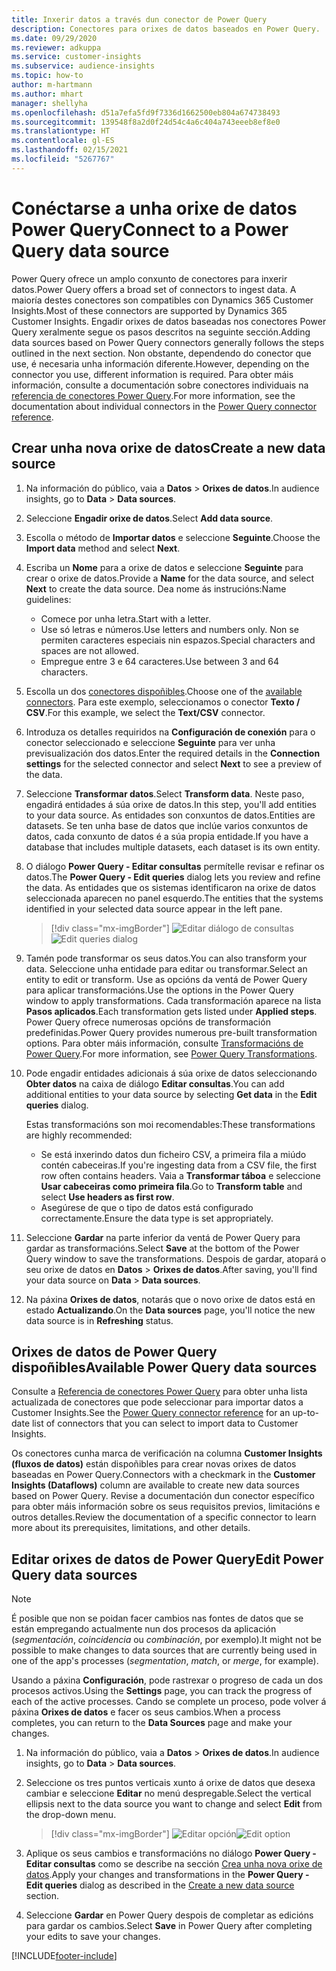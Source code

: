 ```yaml
---
title: Inxerir datos a través dun conector de Power Query
description: Conectores para orixes de datos baseados en Power Query.
ms.date: 09/29/2020
ms.reviewer: adkuppa
ms.service: customer-insights
ms.subservice: audience-insights
ms.topic: how-to
author: m-hartmann
ms.author: mhart
manager: shellyha
ms.openlocfilehash: d51a7efa5fd9f7336d1662500eb804a674738493
ms.sourcegitcommit: 139548f8a2d0f24d54c4a6c404a743eeeb8ef8e0
ms.translationtype: HT
ms.contentlocale: gl-ES
ms.lasthandoff: 02/15/2021
ms.locfileid: "5267767"
---
```

# <a name="connect-to-a-power-query-data-source"></a><span data-ttu-id="b1467-103">Conéctarse a unha orixe de datos Power Query</span><span class="sxs-lookup"><span data-stu-id="b1467-103">Connect to a Power Query data source</span></span>

<span data-ttu-id="b1467-104">Power Query ofrece un amplo conxunto de conectores para inxerir datos.</span><span class="sxs-lookup"><span data-stu-id="b1467-104">Power Query offers a broad set of connectors to ingest data.</span></span> <span data-ttu-id="b1467-105">A maioría destes conectores son compatibles con Dynamics 365 Customer Insights.</span><span class="sxs-lookup"><span data-stu-id="b1467-105">Most of these connectors are supported by Dynamics 365 Customer Insights.</span></span> <span data-ttu-id="b1467-106">Engadir orixes de datos baseadas nos conectores Power Query xeralmente segue os pasos descritos na seguinte sección.</span><span class="sxs-lookup"><span data-stu-id="b1467-106">Adding data sources based on Power Query connectors generally follows the steps outlined in the next section.</span></span> <span data-ttu-id="b1467-107">Non obstante, dependendo do conector que use, é necesaria unha información diferente.</span><span class="sxs-lookup"><span data-stu-id="b1467-107">However, depending on the connector you use, different information is required.</span></span> <span data-ttu-id="b1467-108">Para obter máis información, consulte a documentación sobre conectores individuais na [referencia de conectores Power Query](https://docs.microsoft.com/power-query/connectors/).</span><span class="sxs-lookup"><span data-stu-id="b1467-108">For more information, see the documentation about individual connectors in the [Power Query connector reference](https://docs.microsoft.com/power-query/connectors/).</span></span>

## <a name="create-a-new-data-source"></a><span data-ttu-id="b1467-109">Crear unha nova orixe de datos</span><span class="sxs-lookup"><span data-stu-id="b1467-109">Create a new data source</span></span>

1. <span data-ttu-id="b1467-110">Na información do público, vaia a **Datos** > **Orixes de datos**.</span><span class="sxs-lookup"><span data-stu-id="b1467-110">In audience insights, go to **Data** > **Data sources**.</span></span>

1. <span data-ttu-id="b1467-111">Seleccione **Engadir orixe de datos**.</span><span class="sxs-lookup"><span data-stu-id="b1467-111">Select **Add data source**.</span></span>

1. <span data-ttu-id="b1467-112">Escolla o método de **Importar datos** e seleccione **Seguinte**.</span><span class="sxs-lookup"><span data-stu-id="b1467-112">Choose the **Import data** method and select **Next**.</span></span>

1. <span data-ttu-id="b1467-113">Escriba un **Nome** para a orixe de datos e seleccione **Seguinte** para crear o orixe de datos.</span><span class="sxs-lookup"><span data-stu-id="b1467-113">Provide a **Name** for the data source, and select **Next** to create the data source.</span></span> <span data-ttu-id="b1467-114">Dea nome ás instrucións:</span><span class="sxs-lookup"><span data-stu-id="b1467-114">Name guidelines:</span></span> 
   - <span data-ttu-id="b1467-115">Comece por unha letra.</span><span class="sxs-lookup"><span data-stu-id="b1467-115">Start with a letter.</span></span>
   - <span data-ttu-id="b1467-116">Use só letras e números.</span><span class="sxs-lookup"><span data-stu-id="b1467-116">Use letters and numbers only.</span></span> <span data-ttu-id="b1467-117">Non se permiten caracteres especiais nin espazos.</span><span class="sxs-lookup"><span data-stu-id="b1467-117">Special characters and spaces are not allowed.</span></span>
   - <span data-ttu-id="b1467-118">Empregue entre 3 e 64 caracteres.</span><span class="sxs-lookup"><span data-stu-id="b1467-118">Use between 3 and 64 characters.</span></span>

1. <span data-ttu-id="b1467-119">Escolla un dos [conectores dispoñibles](#available-power-query-data-sources).</span><span class="sxs-lookup"><span data-stu-id="b1467-119">Choose one of the [available connectors](#available-power-query-data-sources).</span></span> <span data-ttu-id="b1467-120">Para este exemplo, seleccionamos o conector **Texto / CSV**.</span><span class="sxs-lookup"><span data-stu-id="b1467-120">For this example, we select the **Text/CSV** connector.</span></span>

1. <span data-ttu-id="b1467-121">Introduza os detalles requiridos na **Configuración de conexión** para o conector seleccionado e seleccione **Seguinte** para ver unha previsualización dos datos.</span><span class="sxs-lookup"><span data-stu-id="b1467-121">Enter the required details in the **Connection settings** for the selected connector and select **Next** to see a preview of the data.</span></span>

1. <span data-ttu-id="b1467-122">Seleccione **Transformar datos**.</span><span class="sxs-lookup"><span data-stu-id="b1467-122">Select **Transform data**.</span></span> <span data-ttu-id="b1467-123">Neste paso, engadirá entidades á súa orixe de datos.</span><span class="sxs-lookup"><span data-stu-id="b1467-123">In this step, you'll add entities to your data source.</span></span> <span data-ttu-id="b1467-124">As entidades son conxuntos de datos.</span><span class="sxs-lookup"><span data-stu-id="b1467-124">Entities are datasets.</span></span> <span data-ttu-id="b1467-125">Se ten unha base de datos que inclúe varios conxuntos de datos, cada conxunto de datos é a súa propia entidade.</span><span class="sxs-lookup"><span data-stu-id="b1467-125">If you have a database that includes multiple datasets, each dataset is its own entity.</span></span>

1. <span data-ttu-id="b1467-126">O diálogo **Power Query - Editar consultas** permítelle revisar e refinar os datos.</span><span class="sxs-lookup"><span data-stu-id="b1467-126">The **Power Query - Edit queries** dialog lets you review and refine the data.</span></span> <span data-ttu-id="b1467-127">As entidades que os sistemas identificaron na orixe de datos seleccionada aparecen no panel esquerdo.</span><span class="sxs-lookup"><span data-stu-id="b1467-127">The entities that the systems identified in your selected data source appear in the left pane.</span></span>

   > [!div class="mx-imgBorder"]
   > <span data-ttu-id="b1467-128">![Editar diálogo de consultas](media/data-manager-configure-edit-queries.png "Editar diálogo de consultas")</span><span class="sxs-lookup"><span data-stu-id="b1467-128">![Edit queries dialog](media/data-manager-configure-edit-queries.png "Edit queries dialog")</span></span>

1. <span data-ttu-id="b1467-129">Tamén pode transformar os seus datos.</span><span class="sxs-lookup"><span data-stu-id="b1467-129">You can also transform your data.</span></span> <span data-ttu-id="b1467-130">Seleccione unha entidade para editar ou transformar.</span><span class="sxs-lookup"><span data-stu-id="b1467-130">Select an entity to edit or transform.</span></span> <span data-ttu-id="b1467-131">Use as opcións da ventá de Power Query para aplicar transformacións.</span><span class="sxs-lookup"><span data-stu-id="b1467-131">Use the options in the Power Query window to apply transformations.</span></span> <span data-ttu-id="b1467-132">Cada transformación aparece na lista **Pasos aplicados**.</span><span class="sxs-lookup"><span data-stu-id="b1467-132">Each transformation gets listed under **Applied steps**.</span></span> <span data-ttu-id="b1467-133">Power Query ofrece numerosas opcións de transformación predefinidas.</span><span class="sxs-lookup"><span data-stu-id="b1467-133">Power Query provides numerous pre-built transformation options.</span></span> <span data-ttu-id="b1467-134">Para obter máis información, consulte [Transformacións de Power Query](https://docs.microsoft.com/power-query/power-query-what-is-power-query#transformations).</span><span class="sxs-lookup"><span data-stu-id="b1467-134">For more information, see [Power Query Transformations](https://docs.microsoft.com/power-query/power-query-what-is-power-query#transformations).</span></span>

1. <span data-ttu-id="b1467-135">Pode engadir entidades adicionais á súa orixe de datos seleccionando **Obter datos** na caixa de diálogo **Editar consultas**.</span><span class="sxs-lookup"><span data-stu-id="b1467-135">You can add additional entities to your data source by selecting **Get data** in the **Edit queries** dialog.</span></span>

   <span data-ttu-id="b1467-136">Estas transformacións son moi recomendables:</span><span class="sxs-lookup"><span data-stu-id="b1467-136">These transformations are highly recommended:</span></span>

   - <span data-ttu-id="b1467-137">Se está inxerindo datos dun ficheiro CSV, a primeira fila a miúdo contén cabeceiras.</span><span class="sxs-lookup"><span data-stu-id="b1467-137">If you're ingesting data from a CSV file, the first row often contains headers.</span></span> <span data-ttu-id="b1467-138">Vaia a **Transformar táboa** e seleccione **Usar cabeceiras como primeira fila**.</span><span class="sxs-lookup"><span data-stu-id="b1467-138">Go to **Transform table** and select **Use headers as first row**.</span></span>
   - <span data-ttu-id="b1467-139">Asegúrese de que o tipo de datos está configurado correctamente.</span><span class="sxs-lookup"><span data-stu-id="b1467-139">Ensure the data type is set appropriately.</span></span>

1. <span data-ttu-id="b1467-140">Seleccione **Gardar** na parte inferior da ventá de Power Query para gardar as transformacións.</span><span class="sxs-lookup"><span data-stu-id="b1467-140">Select **Save** at the bottom of the Power Query window to save the transformations.</span></span> <span data-ttu-id="b1467-141">Despois de gardar, atopará o seu orixe de datos en **Datos** > **Orixes de datos**.</span><span class="sxs-lookup"><span data-stu-id="b1467-141">After saving, you'll find your data source on **Data** > **Data sources**.</span></span>

1. <span data-ttu-id="b1467-142">Na páxina **Orixes de datos**, notarás que o novo orixe de datos está en estado **Actualizando**.</span><span class="sxs-lookup"><span data-stu-id="b1467-142">On the **Data sources** page, you'll notice the new data source is in **Refreshing** status.</span></span>

## <a name="available-power-query-data-sources"></a><span data-ttu-id="b1467-143">Orixes de datos de Power Query dispoñibles</span><span class="sxs-lookup"><span data-stu-id="b1467-143">Available Power Query data sources</span></span>

<span data-ttu-id="b1467-144">Consulte a [Referencia de conectores Power Query](https://docs.microsoft.com/power-query/connectors/) para obter unha lista actualizada de conectores que pode seleccionar para importar datos a Customer Insights.</span><span class="sxs-lookup"><span data-stu-id="b1467-144">See the [Power Query connector reference](https://docs.microsoft.com/power-query/connectors/) for an up-to-date list of connectors that you can select to import data to Customer Insights.</span></span> 

<span data-ttu-id="b1467-145">Os conectores cunha marca de verificación na columna **Customer Insights (fluxos de datos)** están dispoñibles para crear novas orixes de datos baseadas en Power Query.</span><span class="sxs-lookup"><span data-stu-id="b1467-145">Connectors with a checkmark in the **Customer Insights (Dataflows)** column are available to create new data sources based on Power Query.</span></span> <span data-ttu-id="b1467-146">Revise a documentación dun conector específico para obter máis información sobre os seus requisitos previos, limitacións e outros detalles.</span><span class="sxs-lookup"><span data-stu-id="b1467-146">Review the documentation of a specific connector to learn more about its prerequisites, limitations, and other details.</span></span>

## <a name="edit-power-query-data-sources"></a><span data-ttu-id="b1467-147">Editar orixes de datos de Power Query</span><span class="sxs-lookup"><span data-stu-id="b1467-147">Edit Power Query data sources</span></span>

> [!NOTE]
> <span data-ttu-id="b1467-148">É posible que non se poidan facer cambios nas fontes de datos que se están empregando actualmente nun dos procesos da aplicación (*segmentación*, *coincidencia* ou *combinación*, por exemplo).</span><span class="sxs-lookup"><span data-stu-id="b1467-148">It might not be possible to make changes to data sources that are currently being used in one of the app's processes (*segmentation*, *match*, or *merge*, for example).</span></span> 
>
> <span data-ttu-id="b1467-149">Usando a páxina **Configuración**, pode rastrexar o progreso de cada un dos procesos activos.</span><span class="sxs-lookup"><span data-stu-id="b1467-149">Using the **Settings** page, you can track the progress of each of the active processes.</span></span> <span data-ttu-id="b1467-150">Cando se complete un proceso, pode volver á páxina **Orixes de datos** e facer os seus cambios.</span><span class="sxs-lookup"><span data-stu-id="b1467-150">When a process completes, you can return to the **Data Sources** page and make your changes.</span></span>

1. <span data-ttu-id="b1467-151">Na información do público, vaia a **Datos** > **Orixes de datos**.</span><span class="sxs-lookup"><span data-stu-id="b1467-151">In audience insights, go to **Data** > **Data sources**.</span></span>

2. <span data-ttu-id="b1467-152">Seleccione os tres puntos verticais xunto á orixe de datos que desexa cambiar e seleccione **Editar** no menú despregable.</span><span class="sxs-lookup"><span data-stu-id="b1467-152">Select the vertical ellipsis next to the data source you want to change and select **Edit** from the drop-down menu.</span></span>

   > [!div class="mx-imgBorder"]
   > <span data-ttu-id="b1467-153">![Editar opción](media/edit-option-data-sources.png "Editar opción")</span><span class="sxs-lookup"><span data-stu-id="b1467-153">![Edit option](media/edit-option-data-sources.png "Edit option")</span></span>

3. <span data-ttu-id="b1467-154">Aplique os seus cambios e transformacións no diálogo **Power Query - Editar consultas** como se describe na sección [Crea unha nova orixe de datos](#create-a-new-data-source).</span><span class="sxs-lookup"><span data-stu-id="b1467-154">Apply your changes and transformations in the **Power Query - Edit queries** dialog as described in the [Create a new data source](#create-a-new-data-source) section.</span></span>

4. <span data-ttu-id="b1467-155">Seleccione **Gardar** en Power Query despois de completar as edicións para gardar os cambios.</span><span class="sxs-lookup"><span data-stu-id="b1467-155">Select **Save** in Power Query after completing your edits to save your changes.</span></span>


[!INCLUDE[footer-include](../includes/footer-banner.md)]